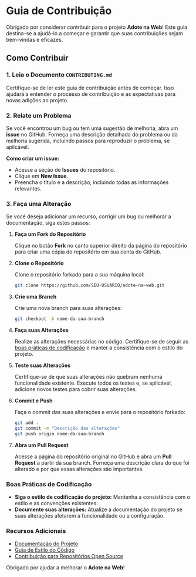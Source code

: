 # Guia de Contribuição

Obrigado por considerar contribuir para o projeto **Adote na Web**! Este guia destina-se a ajudá-lo a começar e garantir que suas contribuições sejam bem-vindas e eficazes.

## Como Contribuir

### 1. **Leia o Documento `CONTRIBUTING.md`**

Certifique-se de ler este guia de contribuição antes de começar. Isso ajudará a entender o processo de contribuição e as expectativas para novas adições ao projeto.

### 2. **Relate um Problema**

Se você encontrou um bug ou tem uma sugestão de melhoria, abra um **issue** no GitHub. Forneça uma descrição detalhada do problema ou da melhoria sugerida, incluindo passos para reproduzir o problema, se aplicável.

**Como criar um issue:**
- Acesse a seção de **Issues** do repositório.
- Clique em **New Issue**.
- Preencha o título e a descrição, incluindo todas as informações relevantes.

### 3. **Faça uma Alteração**

Se você deseja adicionar um recurso, corrigir um bug ou melhorar a documentação, siga estes passos:

1. **Faça um Fork do Repositório**

   Clique no botão **Fork** no canto superior direito da página do repositório para criar uma cópia do repositório em sua conta do GitHub.

2. **Clone o Repositório**

   Clone o repositório forkado para a sua máquina local:

   ```bash
   git clone https://github.com/SEU-USUARIO/adote-na-web.git
   ```

3. **Crie uma Branch**

   Crie uma nova branch para suas alterações:

   ```bash
   git checkout -b nome-da-sua-branch
   ```

4. **Faça suas Alterações**

   Realize as alterações necessárias no código. Certifique-se de seguir as [boas práticas de codificação](#boas-práticas-de-codificação) e manter a consistência com o estilo do projeto.

5. **Teste suas Alterações**

   Certifique-se de que suas alterações não quebram nenhuma funcionalidade existente. Execute todos os testes e, se aplicável, adicione novos testes para cobrir suas alterações.

6. **Commit e Push**

   Faça o commit das suas alterações e envie para o repositório forkado:

   ```bash
   git add .
   git commit -m "Descrição das alterações"
   git push origin nome-da-sua-branch
   ```

7. **Abra um Pull Request**

   Acesse a página do repositório original no GitHub e abra um **Pull Request** a partir da sua branch. Forneça uma descrição clara do que foi alterado e por que essas alterações são importantes.


### Boas Práticas de Codificação

- **Siga o estilo de codificação do projeto:** Mantenha a consistência com o estilo e as convenções existentes.
- **Documente suas alterações:** Atualize a documentação do projeto se suas alterações afetarem a funcionalidade ou a configuração.

### Recursos Adicionais

- [Documentação do Projeto](LINK-DA-DOCUMENTAÇÃO)
- [Guia de Estilo do Código](CODINGGUIDELINES.md)
- [Contribuição para Repositórios Open Source](https://opensource.guide/how-to-contribute/)

Obrigado por ajudar a melhorar o **Adote na Web**!
